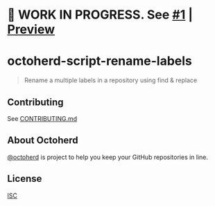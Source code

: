 # 🚧 WORK IN PROGRESS. See [#1](https://github.com/gr2m/octoherd-script-rename-labels/pull/1) | [Preview](https://github.com/gr2m/octoherd-script-rename-labels/tree/initial-version)

# octoherd-script-rename-labels

> Rename a multiple labels in a repository using find & replace

## Contributing

See [CONTRIBUTING.md](CONTRIBUTING.md)

## About Octoherd

[@octoherd](https://github.com/octoherd/) is project to help you keep your GitHub repositories in line.

## License

[ISC](LICENSE.md)
